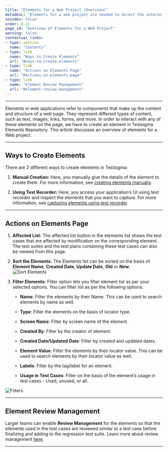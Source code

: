 ```yaml
---
title: "Elements for a Web Project (Overview)"
metadesc: "Elements for a web project are needed to direct the interactions of UI. Here's an overview of Elements for a web project in Testsigma. "
noindex: false
order: 6.21
page_id: "Overview of Elements for a Web Project"
warning: false
contextual_links:
- type: section
  name: "Contents"
- type: link
  name: "Ways to Create Elements"
  url: "#ways-to-create-elements"
- type: link
  name: "Actions on Elements Page"
  url: "#actions-on-elements-page"
- type: link
  name: "Element Review Management"
  url: "#element-review-management"
---
```


---

Elements in web applications refer to components that make up the content and structure of a web page. They represent different types of content, such as text, images, links, forms, and more. In order to interact with any of these elements on the page, we have to create an element in Testsigma Elements Repository. This article discusses an overview of elements for a Web project.



---

## **Ways to Create Elements**


There are 2 different ways to create elements in Testsigma:


1. **Manual Creation:** Here, you manually give the details of the element to create them. For more information, see [creating elements manually](https://testsigma.com/docs/elements/web-apps/create-manually/).

2. **Using Test Recorder:** Here, you access your application’s UI using test recorder and inspect the elements that you want to capture. For more information, see [capturing elements using test recorder](https://testsigma.com/docs/elements/web-apps/capture-single-element/).


---

## **Actions on Elements Page**

1. **Affected List:** The affected list button in the elements list shows the test cases that are affected by modification on the corresponding element. The test suites and the test plans containing these test cases can also be viewed from this page.


2. **Sort the Elements:** The Elements list can be sorted on the basis of **Element Name**, **Created Date**, **Update Date**, **Old** or **New**.
![Sort Elements](https://s3.amazonaws.com/static-docs.testsigma.com/new_images/projects/applications/waoelem.png)


3. **Filter Elements:** Filter option lets you filter element list as per your selected options. You can filter list as per the following options: 
    - **Name**: Filter the elements by their Name. This can be used to search elements by name as well.
    
    - **Type**: Filter the elements on the basis of locator type.
    
    - **Screen Name**: Filter by screen name of the element.
    
    - **Created By**: Filter by the creator of element.
    
    - **Created Date/Updated Date**: Filter by created and updated dates.
    
    - **Element Value**: Filter the elements by their locator value. This can be used to search elements by their locator value as well.
    
    - **Labels**: Filter by the tag/label for an element.
    
    - **Usage in Test Cases**: Filter on the basis of the element’s usage in test cases - Used, unused, or all.

![Filters](https://s3.amazonaws.com/static-docs.testsigma.com/new_images/projects/applications/cewaov.png)


---

## **Element Review Management**

Larger teams can enable **Review Management** for the elements so that the elements used in the test cases are reviewed similar to a test case before finalizing and adding to the regression test suite. Learn more about review management [here](https://testsigma.com/docs/collaboration/elements-review-management/).

---